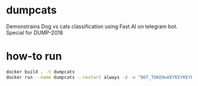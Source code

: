 # dumpcats
Demonstrains Dog vs cats classification using Fast AI on telegram bot. Special for DUMP-2018

# how-to run
```bash
docker build . -t dumpcats
docker run --name dumpcats --restart always -d -e "BOT_TOKEN=KEYKEYKEYKEYKEYKEY" dumpcats
```
